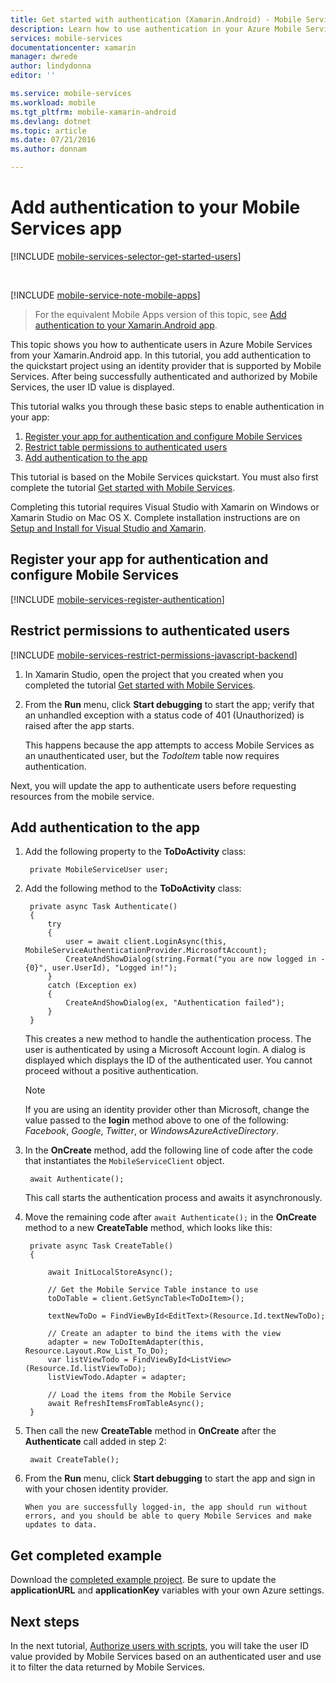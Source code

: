 ```yaml
---
title: Get started with authentication (Xamarin.Android) - Mobile Services
description: Learn how to use authentication in your Azure Mobile Services app for Xamarin.Android.
services: mobile-services
documentationcenter: xamarin
manager: dwrede
author: lindydonna
editor: ''

ms.service: mobile-services
ms.workload: mobile
ms.tgt_pltfrm: mobile-xamarin-android
ms.devlang: dotnet
ms.topic: article
ms.date: 07/21/2016
ms.author: donnam

---
```

# Add authentication to your Mobile Services app
[!INCLUDE [mobile-services-selector-get-started-users](../../includes/mobile-services-selector-get-started-users.md)]

&nbsp;

[!INCLUDE [mobile-service-note-mobile-apps](../../includes/mobile-services-note-mobile-apps.md)]

> For the equivalent Mobile Apps version of this topic, see [Add authentication to your Xamarin.Android app](../app-service-mobile/app-service-mobile-xamarin-android-get-started-users.md).
> 
> 

<p>This topic shows you how to authenticate users in Azure Mobile Services from your Xamarin.Android app. In this tutorial, you add authentication to the quickstart project using an identity provider that is supported by Mobile Services. After being successfully authenticated and authorized by Mobile Services, the user ID value is displayed.</p>

This tutorial walks you through these basic steps to enable authentication in your app:

1. [Register your app for authentication and configure Mobile Services](#register)
2. [Restrict table permissions to authenticated users](#permissions)
3. [Add authentication to the app](#add-authentication)

This tutorial is based on the Mobile Services quickstart. You must also first complete the tutorial [Get started with Mobile Services](partner-xamarin-mobile-services-android-get-started.md).

Completing this tutorial requires Visual Studio with Xamarin on Windows or Xamarin Studio on Mac OS X. Complete installation instructions are on [Setup and Install for Visual Studio and Xamarin](https://msdn.microsoft.com/library/mt613162.aspx). 

## <a name="register"></a>Register your app for authentication and configure Mobile Services
[!INCLUDE [mobile-services-register-authentication](../../includes/mobile-services-register-authentication.md)]

## <a name="permissions"></a>Restrict permissions to authenticated users
[!INCLUDE [mobile-services-restrict-permissions-javascript-backend](../../includes/mobile-services-restrict-permissions-javascript-backend.md)]

1. In Xamarin Studio, open the project that you created when you completed the tutorial [Get started with Mobile Services](partner-xamarin-mobile-services-android-get-started.md).
2. From the **Run** menu, click **Start debugging** to start the app; verify that an unhandled exception with a status code of 401 (Unauthorized) is raised after the app starts.
   
     This happens because the app attempts to access Mobile Services as an unauthenticated user, but the *TodoItem* table now requires authentication.

Next, you will update the app to authenticate users before requesting resources from the mobile service.

## <a name="add-authentication"></a>Add authentication to the app
1. Add the following property to the **ToDoActivity** class:
   
        private MobileServiceUser user;
2. Add the following method to the **ToDoActivity** class:
   
        private async Task Authenticate()
        {
            try
            {
                user = await client.LoginAsync(this, MobileServiceAuthenticationProvider.MicrosoftAccount);
                CreateAndShowDialog(string.Format("you are now logged in - {0}", user.UserId), "Logged in!");
            }
            catch (Exception ex)
            {
                CreateAndShowDialog(ex, "Authentication failed");
            }
        }
   
    This creates a new method to handle the authentication process. The user is authenticated by using a Microsoft Account login. A dialog is displayed which displays the ID of the authenticated user. You cannot proceed without a positive authentication.
   
   > [!NOTE]
   > If you are using an identity provider other than Microsoft, change the value passed to the **login** method above to one of the following: _Facebook_, _Google_, _Twitter_, or _WindowsAzureActiveDirectory_.
   > 
3. In the **OnCreate** method, add the following line of code after the code that instantiates the `MobileServiceClient` object.
   
        await Authenticate();
   
    This call starts the authentication process and awaits it asynchronously.
4. Move the remaining code after `await Authenticate();` in the **OnCreate** method to a new **CreateTable** method, which looks like this:
   
        private async Task CreateTable()
        {
   
            await InitLocalStoreAsync();
   
            // Get the Mobile Service Table instance to use
            toDoTable = client.GetSyncTable<ToDoItem>();
   
            textNewToDo = FindViewById<EditText>(Resource.Id.textNewToDo);
   
            // Create an adapter to bind the items with the view
            adapter = new ToDoItemAdapter(this, Resource.Layout.Row_List_To_Do);
            var listViewTodo = FindViewById<ListView>(Resource.Id.listViewToDo);
            listViewTodo.Adapter = adapter;
   
            // Load the items from the Mobile Service
            await RefreshItemsFromTableAsync();
        }
5. Then call the new **CreateTable** method in **OnCreate** after the **Authenticate** call added in step 2:
   
        await CreateTable();
6. From the **Run** menu, click **Start debugging** to start the app and sign in with your chosen identity provider.
   
       When you are successfully logged-in, the app should run without errors, and you should be able to query Mobile Services and make updates to data.

## Get completed example
Download the [completed example project](http://go.microsoft.com/fwlink/p/?LinkId=331328). Be sure to update the **applicationURL** and **applicationKey** variables with your own Azure settings.

## <a name="next-steps"></a>Next steps
In the next tutorial, [Authorize users with scripts](mobile-services-javascript-backend-service-side-authorization.md), you will take the user ID value provided by Mobile Services based on an authenticated user and use it to filter the data returned by Mobile Services.

<!-- Anchors. -->
[Register your app for authentication and configure Mobile Services]: #register
[Restrict table permissions to authenticated users]: #permissions
[Add authentication to the app]: #add-authentication
[Next Steps]:#next-steps

<!-- Images. -->
[4]: ./media/partner-xamarin-mobile-services-android-get-started-users/mobile-services-selection.png
[5]: ./media/partner-xamarin-mobile-services-android-get-started-users/mobile-service-uri.png

[13]: ./media/partner-xamarin-mobile-services-android-get-started-users/mobile-identity-tab.png
[14]: ./media/partner-xamarin-mobile-services-android-get-started-users/mobile-portal-data-tables.png
[15]: ./media/partner-xamarin-mobile-services-android-get-started-users/mobile-portal-change-table-perms.png

<!-- URLs. -->
[Get started with Mobile Services]: partner-xamarin-mobile-services-android-get-started.md
[Authorize users with scripts]: mobile-services-javascript-backend-service-side-authorization.md
[completed example project]: http://go.microsoft.com/fwlink/p/?LinkId=331328
